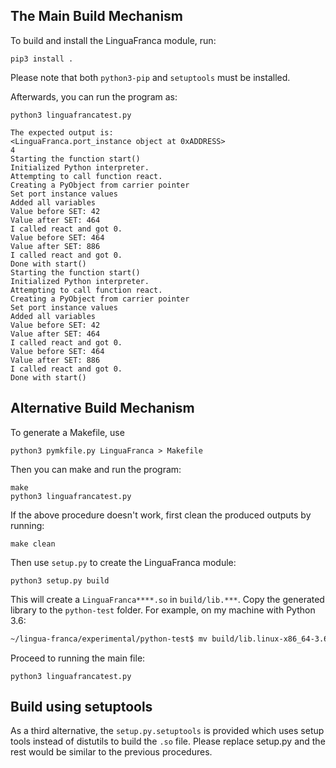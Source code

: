 ## The Main Build Mechanism
To build and install the LinguaFranca module, run:
```
pip3 install .
```

Please note that both `python3-pip` and `setuptools` must be installed.

Afterwards, you can run the program as:
```
python3 linguafrancatest.py
```
```
The expected output is:
<LinguaFranca.port_instance object at 0xADDRESS>
4
Starting the function start()
Initialized Python interpreter.
Attempting to call function react.
Creating a PyObject from carrier pointer
Set port instance values
Added all variables
Value before SET: 42
Value after SET: 464
I called react and got 0.
Value before SET: 464
Value after SET: 886
I called react and got 0.
Done with start()
Starting the function start()
Initialized Python interpreter.
Attempting to call function react.
Creating a PyObject from carrier pointer
Set port instance values
Added all variables
Value before SET: 42
Value after SET: 464
I called react and got 0.
Value before SET: 464
Value after SET: 886
I called react and got 0.
Done with start()
```

## Alternative Build Mechanism
To generate a Makefile, use

```
python3 pymkfile.py LinguaFranca > Makefile
```

Then you can make and run the program:

```
make
python3 linguafrancatest.py
```

If the above procedure doesn't work, first clean the produced outputs by running:
```
make clean
```

Then use `setup.py` to create the LinguaFranca module:

    python3 setup.py build

This will create a `LinguaFranca****.so` in  `build/lib.***`. Copy the generated library to the `python-test` folder. For example, on my machine with Python 3.6:
```bash
~/lingua-franca/experimental/python-test$ mv build/lib.linux-x86_64-3.6/LinguaFranca.cpython-36m-x86_64-linux-gnu.so LinguaFranca.so
```

Proceed to running the main file:

    python3 linguafrancatest.py


## Build using setuptools
As a third alternative, the `setup.py.setuptools` is provided which uses setup tools instead of distutils to build the `.so` file.
Please replace setup.py and the rest would be similar to the previous procedures.
